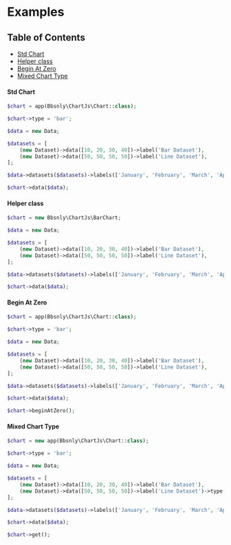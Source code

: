 # Examples

## Table of Contents
- [Std Chart](#std_chart)
- [Helper class](#helper_class)
- [Begin At Zero](#begin_at_zero)
- [Mixed Chart Type](#mixed_chart_type)


#### Std Chart
```php
$chart = app(Bbsnly\ChartJs\Chart::class);

$chart->type = 'bar';

$data = new Data;

$datasets = [
    (new Dataset)->data([10, 20, 30, 40])->label('Bar Dataset'),
    (new Dataset)->data([50, 50, 50, 50])->label('Line Dataset'),
];

$data->datasets($datasets)->labels(['January', 'February', 'March', 'April']);

$chart->data($data);
```


#### Helper class
```php
$chart = new Bbsnly\ChartJs\BarChart;

$data = new Data;

$datasets = [
    (new Dataset)->data([10, 20, 30, 40])->label('Bar Dataset'),
    (new Dataset)->data([50, 50, 50, 50])->label('Line Dataset'),
];

$data->datasets($datasets)->labels(['January', 'February', 'March', 'April']);

$chart->data($data);
```


#### Begin At Zero
```php
$chart = app(Bbsnly\ChartJs\Chart::class);

$chart->type = 'bar';

$data = new Data;

$datasets = [
    (new Dataset)->data([10, 20, 30, 40])->label('Bar Dataset'),
    (new Dataset)->data([50, 50, 50, 50])->label('Line Dataset'),
];

$data->datasets($datasets)->labels(['January', 'February', 'March', 'April']);

$chart->data($data);

$chart->beginAtZero();
```


#### Mixed Chart Type
```php
$chart = new app(Bbsnly\ChartJs\Chart::class);

$chart->type = 'bar';

$data = new Data;

$datasets = [
    (new Dataset)->data([10, 20, 30, 40])->label('Bar Dataset'),
    (new Dataset)->data([50, 50, 50, 50])->label('Line Dataset')->type('line'),
];

$data->datasets($datasets)->labels(['January', 'February', 'March', 'April']);

$chart->data($data);

$chart->get();
```
